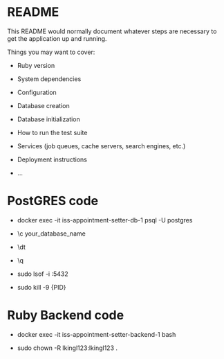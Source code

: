 # README

This README would normally document whatever steps are necessary to get the
application up and running.

Things you may want to cover:

* Ruby version

* System dependencies

* Configuration

* Database creation

* Database initialization

* How to run the test suite

* Services (job queues, cache servers, search engines, etc.)

* Deployment instructions

* ...

# PostGRES code

* docker exec -it iss-appointment-setter-db-1 psql -U postgres

* \c your_database_name

* \dt

* \q

* sudo lsof -i :5432
* sudo kill -9 {PID}



# Ruby Backend code

* docker exec -it iss-appointment-setter-backend-1 bash

* sudo chown -R lkingl123:lkingl123 .    